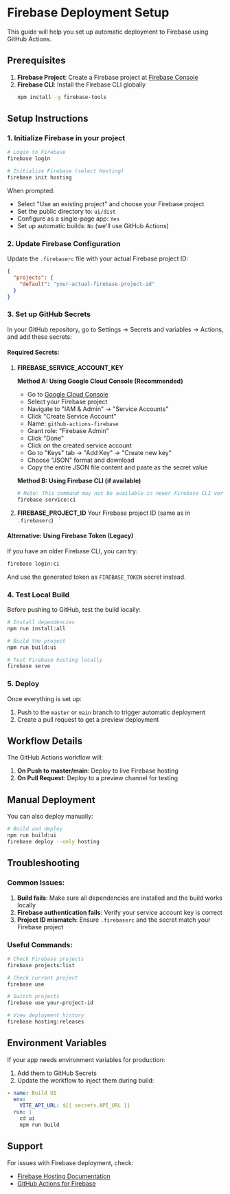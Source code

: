 # Firebase Deployment Setup

This guide will help you set up automatic deployment to Firebase using GitHub Actions.

## Prerequisites

1. **Firebase Project**: Create a Firebase project at [Firebase Console](https://console.firebase.google.com/)
2. **Firebase CLI**: Install the Firebase CLI globally
   ```bash
   npm install -g firebase-tools
   ```

## Setup Instructions

### 1. Initialize Firebase in your project

```bash
# Login to Firebase
firebase login

# Initialize Firebase (select Hosting)
firebase init hosting
```

When prompted:
- Select "Use an existing project" and choose your Firebase project
- Set the public directory to: `ui/dist`
- Configure as a single-page app: `Yes`
- Set up automatic builds: `No` (we'll use GitHub Actions)

### 2. Update Firebase Configuration

Update the `.firebaserc` file with your actual Firebase project ID:

```json
{
  "projects": {
    "default": "your-actual-firebase-project-id"
  }
}
```

### 3. Set up GitHub Secrets

In your GitHub repository, go to Settings → Secrets and variables → Actions, and add these secrets:

#### Required Secrets:

1. **FIREBASE_SERVICE_ACCOUNT_KEY**
   
   **Method A: Using Google Cloud Console (Recommended)**
   - Go to [Google Cloud Console](https://console.cloud.google.com/)
   - Select your Firebase project
   - Navigate to "IAM & Admin" → "Service Accounts"
   - Click "Create Service Account"
   - Name: `github-actions-firebase`
   - Grant role: "Firebase Admin"
   - Click "Done"
   - Click on the created service account
   - Go to "Keys" tab → "Add Key" → "Create new key"
   - Choose "JSON" format and download
   - Copy the entire JSON file content and paste as the secret value

   **Method B: Using Firebase CLI (if available)**
   ```bash
   # Note: This command may not be available in newer Firebase CLI versions
   firebase service:ci
   ```

2. **FIREBASE_PROJECT_ID**
   Your Firebase project ID (same as in `.firebaserc`)

#### Alternative: Using Firebase Token (Legacy)
If you have an older Firebase CLI, you can try:
```bash
firebase login:ci
```
And use the generated token as `FIREBASE_TOKEN` secret instead.

### 4. Test Local Build

Before pushing to GitHub, test the build locally:

```bash
# Install dependencies
npm run install:all

# Build the project
npm run build:ui

# Test Firebase hosting locally
firebase serve
```

### 5. Deploy

Once everything is set up:

1. Push to the `master` or `main` branch to trigger automatic deployment
2. Create a pull request to get a preview deployment

## Workflow Details

The GitHub Actions workflow will:

1. **On Push to master/main**: Deploy to live Firebase hosting
2. **On Pull Request**: Deploy to a preview channel for testing

## Manual Deployment

You can also deploy manually:

```bash
# Build and deploy
npm run build:ui
firebase deploy --only hosting
```

## Troubleshooting

### Common Issues:

1. **Build fails**: Make sure all dependencies are installed and the build works locally
2. **Firebase authentication fails**: Verify your service account key is correct
3. **Project ID mismatch**: Ensure `.firebaserc` and the secret match your Firebase project

### Useful Commands:

```bash
# Check Firebase projects
firebase projects:list

# Check current project
firebase use

# Switch projects
firebase use your-project-id

# View deployment history
firebase hosting:releases
```

## Environment Variables

If your app needs environment variables for production:

1. Add them to GitHub Secrets
2. Update the workflow to inject them during build:

```yaml
- name: Build UI
  env:
    VITE_API_URL: ${{ secrets.API_URL }}
  run: |
    cd ui
    npm run build
```

## Support

For issues with Firebase deployment, check:
- [Firebase Hosting Documentation](https://firebase.google.com/docs/hosting)
- [GitHub Actions for Firebase](https://github.com/FirebaseExtended/action-hosting-deploy)
